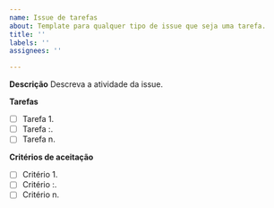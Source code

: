 ```yaml
---
name: Issue de tarefas
about: Template para qualquer tipo de issue que seja uma tarefa.
title: ''
labels: ''
assignees: ''

---
```


**Descrição**
Descreva a atividade da issue.
   
**Tarefas** 
   - [ ] Tarefa 1.
   - [ ] Tarefa :.
   - [ ] Tarefa n.

**Critérios de aceitação**
- [ ] Critério 1.
- [ ] Critério :.
- [ ] Critério n.
